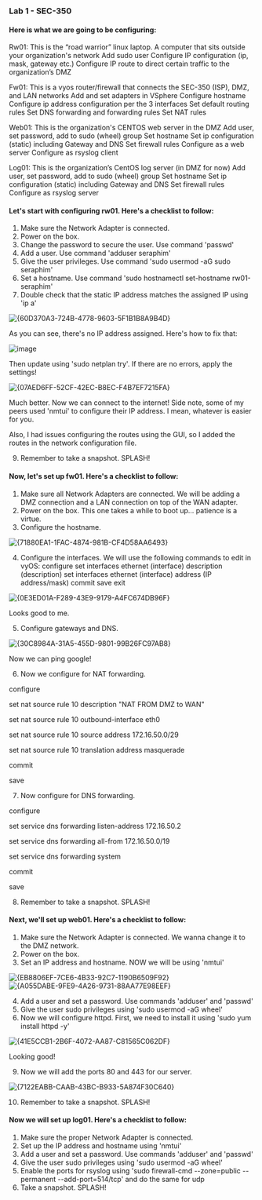 ### Lab 1 - SEC-350

#### Here is what we are going to be configuring:

Rw01: This is the “road warrior” linux laptop.  A computer that sits outside your organization's network
Add sudo user
Configure IP configuration (ip, mask, gateway etc.)
Configure IP route to direct certain traffic to the organization’s DMZ

Fw01: This is a vyos router/firewall that connects the SEC-350 (ISP), DMZ, and LAN networks
Add and set adapters in VSphere
Configure hostname
Configure ip address configuration per the 3 interfaces
Set default routing rules
Set DNS forwarding and forwarding rules
Set NAT rules

Web01: This is the organization's CENTOS web server in the DMZ
Add user, set password, add to sudo (wheel) group
Set hostname
Set ip configuration (static) including Gateway and DNS
Set firewall rules
Configure as a web server
Configure as rsyslog client

Log01: This is the organization’s CentOS log server (in DMZ for now)
Add user, set password, add to sudo (wheel) group
Set hostname
Set ip configuration (static) including Gateway and DNS
Set firewall rules
Configure as rsyslog server

#### Let's start with configuring rw01. Here's a checklist to follow:

1. Make sure the Network Adapter is connected.
2. Power on the box.
3. Change the password to secure the user. Use command 'passwd'
4. Add a user. Use command 'adduser seraphim' 
5. Give the user privileges. Use command 'sudo usermod -aG sudo seraphim'
6. Set a hostname. Use command 'sudo hostnamectl set-hostname rw01-seraphim'
7. Double check that the static IP address matches the assigned IP using 'ip a'

![{60D370A3-724B-4778-9603-5F1B1B8A9B4D}](https://github.com/user-attachments/assets/b6c5e5e4-3719-4613-8d15-181d31ee07da)

As you can see, there's no IP address assigned. Here's how to fix that:

![image](https://github.com/user-attachments/assets/c5d934d5-6639-4baf-a4f8-d66fd5e6a9eb)

Then update using 'sudo netplan try'. If there are no errors, apply the settings!

![{07AED6FF-52CF-42EC-B8EC-F4B7EF7215FA}](https://github.com/user-attachments/assets/c6e05434-12a5-4557-badf-63106335a468)

Much better. Now we can connect to the internet!
Side note, some of my peers used 'nmtui' to configure their IP address. I mean, whatever is easier for you.

Also, I had issues configuring the routes using the GUI, so I added the routes in the network configuration file. 

9. Remember to take a snapshot. SPLASH!

#### Now, let's set up fw01. Here's a checklist to follow:

1. Make sure all Network Adapters are connected. We will be adding a DMZ connection and a LAN connection on top of the WAN adapter.
2. Power on the box. This one takes a while to boot up... patience is a virtue.
3. Configure the hostname.

![{71880EA1-1FAC-4874-981B-CF4D58AA6493}](https://github.com/user-attachments/assets/01df1b35-17e4-43b7-b399-bd09aaac6361)

4. Configure the interfaces. We will use the following commands to edit in vyOS:
configure
set interfaces ethernet (interface) description (description)
set interfaces ethernet (interface) address (IP address/mask)
commit
save
exit

![{0E3ED01A-F289-43E9-9179-A4FC674DB96F}](https://github.com/user-attachments/assets/c57e878d-7963-4c8f-a3d0-115e0d23ca90)

Looks good to me.

5. Configure gateways and DNS.

![{30C8984A-31A5-455D-9801-99B26FC97AB8}](https://github.com/user-attachments/assets/634c2493-2463-430c-9eee-08d9d1e98171)

Now we can ping google!

6. Now we configure for NAT forwarding.

configure

set nat source rule 10 description "NAT FROM DMZ to WAN"

set nat source rule 10 outbound-interface eth0

set nat source rule 10 source address 172.16.50.0/29

set nat source rule 10 translation address masquerade

commit

save

7. Now configure for DNS forwarding.

configure

set service dns forwarding listen-address 172.16.50.2

set service dns forwarding all-from 172.16.50.0/19

set service dns forwarding system

commit

save

8. Remember to take a snapshot. SPLASH!

#### Next, we'll set up web01. Here's a checklist to follow:

1. Make sure the Network Adapter is connected. We wanna change it to the DMZ network.
2. Power on the box.
3. Set an IP address and hostname. NOW we will be using 'nmtui'

![{EB8806EF-7CE6-4B33-92C7-1190B6509F92}](https://github.com/user-attachments/assets/06f33860-a7be-4bc4-8870-2e94cc73bfd2)
![{A055DABE-9FE9-4A26-9731-88AA77E98EEF}](https://github.com/user-attachments/assets/2234c184-5078-40d6-bda4-cdaadbb8fac6)

4. Add a user and set a password. Use commands 'adduser' and 'passwd'
5. Give the user sudo privileges using 'sudo usermod -aG wheel'
6. Now we will configure httpd. First, we need to install it using 'sudo yum install httpd -y'
   
![{41E5CCB1-2B6F-4072-AA87-C81565C062DF}](https://github.com/user-attachments/assets/818a2bbd-b864-4006-9d04-1a434d454146)

Looking good!

9. Now we will add the ports 80 and 443 for our server.

![{7122EABB-CAAB-43BC-B933-5A874F30C640}](https://github.com/user-attachments/assets/83a13da5-11e0-4868-abdd-e918ed94b678)

10. Remember to take a snapshot. SPLASH!

#### Now we will set up log01. Here's a checklist to follow:
1. Make sure the proper Network Adapter is connected.
2. Set up the IP address and hostname using 'nmtui'
3. Add a user and set a password. Use commands 'adduser' and 'passwd'
4. Give the user sudo privileges using 'sudo usermod -aG wheel'
5. Enable the ports for rsyslog using 'sudo firewall-cmd --zone=public --permanent --add-port=514/tcp' and do the same for udp
6. Take a snapshot. SPLASH!


